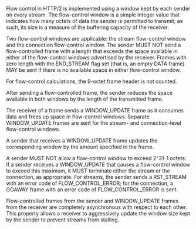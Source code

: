 Flow control in HTTP/2 is implemented using a window kept by each sender on every stream. The flow-control window is a simple integer value that indicates how many octets of data the sender is permitted to transmit; as such, its size is a measure of the buffering capacity of the receiver.

Two flow-control windows are applicable: the stream flow-control window and the connection flow-control window. The sender MUST NOT send a flow-controlled frame with a length that exceeds the space available in either of the flow-control windows advertised by the receiver. Frames with zero length with the END_STREAM flag set (that is, an empty DATA frame) MAY be sent if there is no available space in either flow-control window.

For flow-control calculations, the 9-octet frame header is not counted.

After sending a flow-controlled frame, the sender reduces the space available in both windows by the length of the transmitted frame.

The receiver of a frame sends a WINDOW_UPDATE frame as it consumes data and frees up space in flow-control windows. Separate WINDOW_UPDATE frames are sent for the stream- and connection-level flow-control windows.

A sender that receives a WINDOW_UPDATE frame updates the corresponding window by the amount specified in the frame.

A sender MUST NOT allow a flow-control window to exceed 2^31-1 octets. If a sender receives a WINDOW_UPDATE that causes a flow-control window to exceed this maximum, it MUST terminate either the stream or the connection, as appropriate. For streams, the sender sends a RST_STREAM with an error code of FLOW_CONTROL_ERROR; for the connection, a GOAWAY frame with an error code of FLOW_CONTROL_ERROR is sent.

Flow-controlled frames from the sender and WINDOW_UPDATE frames from the receiver are completely asynchronous with respect to each other. This property allows a receiver to aggressively update the window size kept by the sender to prevent streams from stalling.


